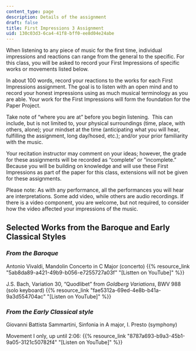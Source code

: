 ```yaml
---
content_type: page
description: Details of the assignment
draft: false
title: First Impressions 3 Assignment
uid: 130c03d3-6ca4-41f8-bff0-ee8d04e24abe
---
```

When listening to any piece of music for the first time, individual impressions and reactions can range from the general to the specific. For this class, you will be asked to record your First Impressions of specific works or movements listed below.

In about 100 words, record your reactions to the works for each First Impressions assignment. The goal is to listen with an open mind and to record your honest impressions using as much musical terminology as you are able. Your work for the First Impressions will form the foundation for the Paper Project.

Take note of “where you are at” before you begin listening.  This can include, but is not limited to, your physical surroundings (time, place, with others, alone); your mindset at the time (anticipating what you will hear, fulfilling the assignment, long day/hosed, etc.); and/or your prior familiarity with the music.

Your recitation instructor may comment on your ideas; however, the grade for these assignments will be recorded as “complete” or “incomplete.” Because you will be building on knowledge and will use these First Impressions as part of the paper for this class, extensions will not be given for these assignments.

Please note: As with any performance, all the performances you will hear are interpretations. Some add video, while others are audio recordings. If there is a video component, you are welcome, but not required, to consider how the video affected your impressions of the music.

## Selected Works from the Baroque and Early Classical Styles

### *From the Baroque*

Antonio Vivaldi, Mandolin Concerto in C Major (concerto) {{% resource_link "5ab8da89-a421-49b9-b056-e7255727a03f" "[Listten on YouTube]" %}}

J.S. Bach, Variation 30, “Quodlibet” from *Goldberg* *Variations*, BWV 988 (solo keyboard) {{% resource_link "fae5312a-69ed-4e8b-b41a-9a3d554704ac" "[Listen on YouTube]" %}}

### *From the Early Classical style*

Giovanni Battista Sammartini, Sinfonia in A major, I. Presto (symphony)

Movement I only, up until 2:06: {{% resource_link "8787a693-b9a3-45b1-9a05-3121c50782f4" "[Listen on YouTube]" %}}